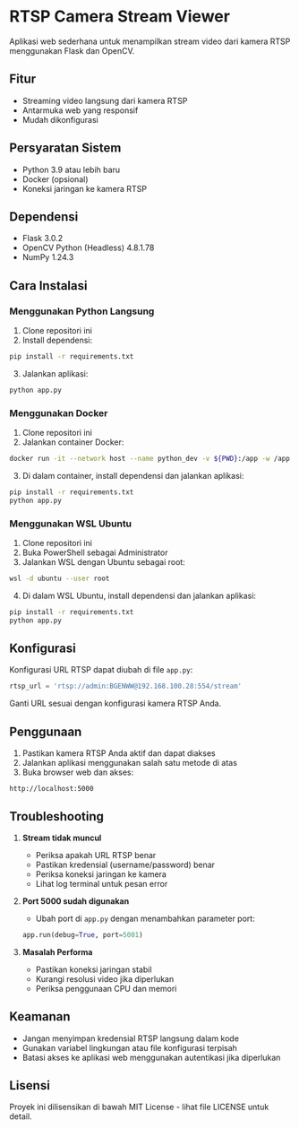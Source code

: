 # RTSP Camera Stream Viewer

Aplikasi web sederhana untuk menampilkan stream video dari kamera RTSP menggunakan Flask dan OpenCV.

## Fitur
- Streaming video langsung dari kamera RTSP
- Antarmuka web yang responsif
- Mudah dikonfigurasi

## Persyaratan Sistem
- Python 3.9 atau lebih baru
- Docker (opsional)
- Koneksi jaringan ke kamera RTSP

## Dependensi
- Flask 3.0.2
- OpenCV Python (Headless) 4.8.1.78
- NumPy 1.24.3

## Cara Instalasi

### Menggunakan Python Langsung

1. Clone repositori ini
2. Install dependensi:
```bash
pip install -r requirements.txt
```
3. Jalankan aplikasi:
```bash
python app.py
```

### Menggunakan Docker

1. Clone repositori ini
2. Jalankan container Docker:
```bash
docker run -it --network host --name python_dev -v ${PWD}:/app -w /app python:3.9 bash
```
3. Di dalam container, install dependensi dan jalankan aplikasi:
```bash
pip install -r requirements.txt
python app.py
```

### Menggunakan WSL Ubuntu

1. Clone repositori ini
2. Buka PowerShell sebagai Administrator
3. Jalankan WSL dengan Ubuntu sebagai root:
```bash
wsl -d ubuntu --user root
```
4. Di dalam WSL Ubuntu, install dependensi dan jalankan aplikasi:
```bash
pip install -r requirements.txt
python app.py
```

## Konfigurasi

Konfigurasi URL RTSP dapat diubah di file `app.py`:

```python
rtsp_url = 'rtsp://admin:BGENWW@192.168.100.28:554/stream'
```

Ganti URL sesuai dengan konfigurasi kamera RTSP Anda.

## Penggunaan

1. Pastikan kamera RTSP Anda aktif dan dapat diakses
2. Jalankan aplikasi menggunakan salah satu metode di atas
3. Buka browser web dan akses:
```
http://localhost:5000
```

## Troubleshooting

1. **Stream tidak muncul**
   - Periksa apakah URL RTSP benar
   - Pastikan kredensial (username/password) benar
   - Periksa koneksi jaringan ke kamera
   - Lihat log terminal untuk pesan error

2. **Port 5000 sudah digunakan**
   - Ubah port di `app.py` dengan menambahkan parameter port:
   ```python
   app.run(debug=True, port=5001)
   ```

3. **Masalah Performa**
   - Pastikan koneksi jaringan stabil
   - Kurangi resolusi video jika diperlukan
   - Periksa penggunaan CPU dan memori

## Keamanan

- Jangan menyimpan kredensial RTSP langsung dalam kode
- Gunakan variabel lingkungan atau file konfigurasi terpisah
- Batasi akses ke aplikasi web menggunakan autentikasi jika diperlukan

## Lisensi

Proyek ini dilisensikan di bawah MIT License - lihat file LICENSE untuk detail. 
